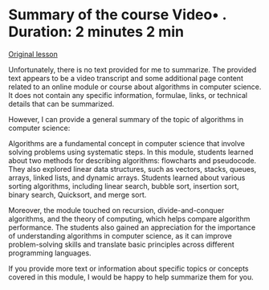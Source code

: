 # Summary of the course Video• . Duration: 2 minutes 2 min

[Original lesson](https://www.coursera.org/learn/uol-algorithms-and-data-structures-1/lecture/D0L4R/summary-of-the-course)

Unfortunately, there is no text provided for me to summarize. The provided text appears to be a video transcript and some additional page content related to an online module or course about algorithms in computer science. It does not contain any specific information, formulae, links, or technical details that can be summarized.

However, I can provide a general summary of the topic of algorithms in computer science:

Algorithms are a fundamental concept in computer science that involve solving problems using systematic steps. In this module, students learned about two methods for describing algorithms: flowcharts and pseudocode. They also explored linear data structures, such as vectors, stacks, queues, arrays, linked lists, and dynamic arrays. Students learned about various sorting algorithms, including linear search, bubble sort, insertion sort, binary search, Quicksort, and merge sort.

Moreover, the module touched on recursion, divide-and-conquer algorithms, and the theory of computing, which helps compare algorithm performance. The students also gained an appreciation for the importance of understanding algorithms in computer science, as it can improve problem-solving skills and translate basic principles across different programming languages.

If you provide more text or information about specific topics or concepts covered in this module, I would be happy to help summarize them for you.

